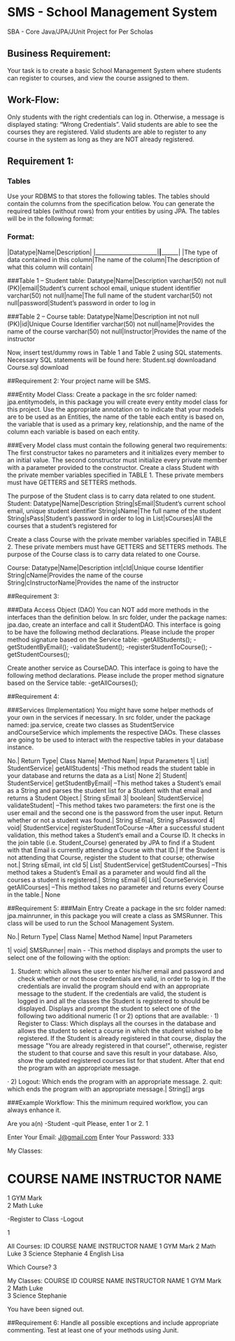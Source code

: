 # SMS - School Management System

SBA - Core Java/JPA/JUnit Project for Per Scholas

## Business Requirement:
Your task is to create a basic School Management System where students can register to courses, and view the course assigned to them.

## Work-Flow:
Only students with the right credentials can log in. Otherwise, a message is displayed stating: “Wrong Credentials”.
Valid students are able to see the courses they are registered.
Valid students are able to register to any course in the system as long as they are NOT already registered.

## Requirement 1:

### Tables
Use your RDBMS to that stores the following tables. The tables should contain the columns from the specification below. You can generate the required tables (without rows) from your entities by using JPA. The tables will be in the following format:

### Format:
|Datatype|Name|Description|
|______________________|____________________|__________________________|
|The type of data contained in this column|The name of the column|The description of what this column will contain|
 

###Table 1 – Student table:
Datatype|Name|Description
varchar(50) not null (PK)|email|Student’s current school email, unique student identifier
varchar(50) not null|name|The full name of the student
varchar(50) not null|password|Student’s password in order to log in

###Table 2 – Course table:
Datatype|Name|Description
int not null (PK)|id|Unique Course Identifier
varchar(50) not null|name|Provides the name of the course
varchar(50) not null|Instructor|Provides the name of the instructor

Now, insert test/dummy rows in Table 1 and Table 2 using SQL statements. Necessary SQL statements will be found here: Student.sql  downloadand Course.sql download

##Requirement 2: Your project name will be SMS.

###Entity Model Class:
Create a package in the src folder named: jpa.entitymodels, in this package you will create every entity model class for this project.
Use the appropriate annotation on to indicate that your models are to be used as an Entities, the name of the table each entity is based on, the variable that is used as a primary key, relationship, and the name of the column each variable is based on each entity.

###Every Model class must contain the following general two requirements:
The first constructor takes no parameters and it initializes every member to an initial value.
The second constructor must initialize every private member with a parameter provided to the constructor.
Create a class Student with the private member variables specified in TABLE 1. These private members must have GETTERS and SETTERS methods.

The purpose of the Student class is to carry data related to one student.
Student:
Datatype|Name|Description
String|sEmail|Student’s current school email, unique student identifier
String|sName|The full name of the student
String|sPass|Student’s password in order to log in
List|sCourses|All the courses that a student’s registered for

Create a class Course with the private member variables specified in TABLE 2. These private members must have GETTERS and SETTERS methods.
The purpose of the Course class is to carry data related to one Course.

Course:
Datatype|Name|Description
int|cId|Unique course Identifier
String|cName|Provides the name of the course
String|cInstructorName|Provides the name of the instructor

##Requirement 3:

###Data Access Object (DAO)
You can NOT add more methods in the interfaces than the definition below.
In src folder, under the package names: jpa.dao, create an interface and call it StudentDAO. This interface is going to be have the following method declarations. Please include the proper method signature based on the Service table:
-getAllStudents();
-getStudentByEmail();
-validateStudent();
-registerStudentToCourse();
-getStudentCourses();

Create another service as CourseDAO. This interface is going to have the following method declarations. Please include the proper method signature based on the Service table:
-getAllCourses();

##Requirement 4:

###Services (Implementation)
You might have some helper methods of your own in the services if necessary.
In src folder, under the package named: jpa.service, create two classes as StudentService andCourseService which implements the respective DAOs. These classes are going to be used to interact with the respective tables in your database instance.

No.|
Return Type|
Class Name|
Method Nam|
Input Parameters
1|
List<Student>|
StudentService|
getAllStudents|
-This method reads the student table in your database and returns the data as a List<Student>|
None
2|
Student|
StudentService|
getStudentByEmail|
–This method takes a Student’s email as a String and parses the student list for a Student with that email and returns a Student Object.|
String sEmail
3|
boolean|
StudentService|
validateStudent|
–This method takes two parameters: the first one is the user email and the second one is the password from the user input. Return whether or not a student was found.|
String sEmail, String sPassword
4|
void|
StudentService|
registerStudentToCourse –After a successful student validation, this method takes a Student’s email and a Course ID. It checks in the join table (i.e. Student_Course) generated by JPA to find if a Student with that Email is currently attending a Course with that ID.|
If the Student is not attending that Course, register the student to that course; otherwise not.|
String sEmail, int cId
5|
List<Course>|
StudentService|
getStudentCourses|
–This method takes a Student’s Email as a parameter and would find all the courses a student is registered.|
String sEmail
6|
List<Course>|
CourseService|
getAllCourses|
–This method takes no parameter and returns every Course in the table.|
None

##Requirement 5:
###Main Entry
Create a package in the src folder named: jpa.mainrunner, in this package you will create a class as SMSRunner. This class will be used to run the School Management System.

No.|
Return Type|
Class Name|
Method Name|
Input Parameters

1|
void|
SMSRunner|
main -
-This method displays and prompts the user to select one of the following with the  option:
1. Student: which allows the user to enter his/her email and password and check whether or not those credentials are valid, in order to log in. If the credentials are invalid the program should end with an appropriate message to the student.
If the credentials are valid, the student is logged in and all the classes the Student is registered to should be displayed. Displays and prompt the student to select one of the following two additional numeric (1 or 2) options that are available:
·       1) Register to Class:  Which displays all the courses in the database and allows the student to select a course in which the student wished to be registered. If the Student is already registered in that course, display the message "You are already registered in that course!", otherwise, register the student to that course and save this result in your database. Also, show the updated registered courses list for that student. After that end the program with an appropriate message.

·       2) Logout: Which ends the program with an appropriate message.
2. quit: which ends the program with an appropriate message.|
String[] args

###Example Workflow: This the minimum required workflow, you can always enhance it.

Are you a(n)
-Student
-quit
Please, enter 1 or 2.
1

Enter Your Email:
J@gmail.com
Enter Your Password:
333

My Classes:
#   COURSE NAME  INSTRUCTOR NAME
1   GYM                    Mark        
2   Math                   Luke                 

-Register to Class
-Logout

1

All Courses:
ID COURSE NAME  INSTRUCTOR NAME
1   GYM                      Mark
2   Math                     Luke
3   Science             Stephanie
4   English                  Lisa

Which Course?
3

My Classes:
COURSE ID   COURSE NAME     INSTRUCTOR NAME
1               GYM              Mark                   
2               Math             Luke                   
3               Science         Stephanie                 

You have been signed out.

##Requirement 6:
Handle all possible exceptions and include appropriate commenting. Test at least one of your methods using Junit.
